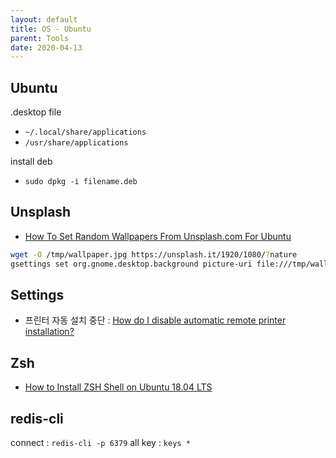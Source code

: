 ```yaml
---
layout: default
title: OS - Ubuntu
parent: Tools
date: 2020-04-13
---
```


## Ubuntu

.desktop file

- `~/.local/share/applications`
- `/usr/share/applications`

install deb

- `sudo dpkg -i filename.deb`

## Unsplash

- [How To Set Random Wallpapers From Unsplash.com For Ubuntu](http://youness.net/linux/set-random-wallpapers-unsplash-com-ubuntu)

```bash
wget -O /tmp/wallpaper.jpg https://unsplash.it/1920/1080/?nature
gsettings set org.gnome.desktop.background picture-uri file:///tmp/wallpaper.jpg
```

## Settings

- 프린터 자동 설치 중단 : [How do I disable automatic remote printer installation?](https://askubuntu.com/a/369122)

## Zsh

- [How to Install ZSH Shell on Ubuntu 18.04 LTS](https://linuxhint.com/install_zsh_shell_ubuntu_1804/)

## redis-cli

connect : `redis-cli -p 6379`
all key : `keys *`
